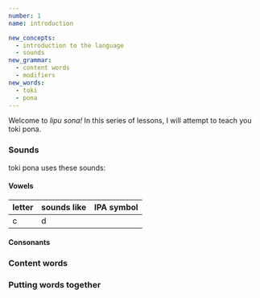 ```yaml
---
number: 1
name: introduction

new_concepts:
  - introduction to the language
  - sounds
new_grammar:
  - content words
  - modifiers
new_words:
  - toki
  - pona
---
```


Welcome to *lipu sona!* In this series of lessons, I will attempt to teach you toki pona.

### Sounds

toki pona uses these sounds:

#### Vowels

| letter | sounds like | IPA symbol |
|---|---|---|
| c | d |

#### Consonants

### Content words

### Putting words together
